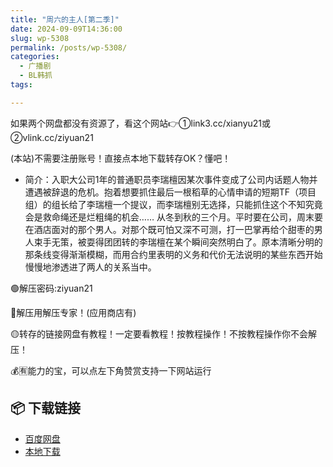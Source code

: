 ```yaml
---
title: "周六的主人[第二季]"
date: 2024-09-09T14:36:00
slug: wp-5308
permalink: /posts/wp-5308/
categories:
  - 广播剧
  - BL韩抓
tags:

---
```


如果两个网盘都没有资源了，看这个网站👉①link3.cc/xianyu21或②vlink.cc/ziyuan21

(本站)不需要注册账号！直接点本地下载转存OK？懂吧！

*   简介：入职大公司1年的普通职员李瑞檀因某次事件变成了公司内话题人物并遭遇被辞退的危机。抱着想要抓住最后一根稻草的心情申请的短期TF（项目组）的组长给了李瑞檀一个提议，而李瑞檀别无选择，只能抓住这个不知究竟会是救命绳还是烂粗绳的机会…… 从冬到秋的三个月。平时要在公司，周末要在酒店面对的那个男人。对那个既可怕又深不可测，打一巴掌再给个甜枣的男人束手无策，被耍得团团转的李瑞檀在某个瞬间突然明白了。原本清晰分明的那条线变得渐渐模糊，而用合约里表明的义务和代价无法说明的某些东西开始慢慢地渗透进了两人的关系当中。

🟢解压密码:ziyuan21

🔵解压用解压专家！(应用商店有)

🟡转存的链接网盘有教程！一定要看教程！按教程操作！不按教程操作你不会解压！

💰🈶能力的宝，可以点左下角赞赏支持一下网站运行

## 📦 下载链接
- [百度网盘](https://blziyuan21.com/pay-download/5308?key=c16197a937&down_id=0)
- [本地下载](https://blziyuan21.com/pay-download/5308?key=c16197a937&down_id=1)

